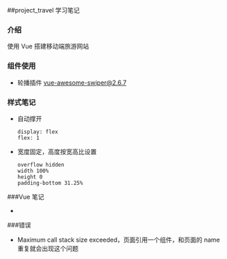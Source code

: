 ##project_travel 学习笔记

### 介绍

使用 Vue 搭建移动端旅游网站

### 组件使用

- 轮播插件 [vue-awesome-swiper@2.6.7](https://github.com/surmon-china/vue-awesome-swiper/tree/v2.6.7)

### 样式笔记

- 自动撑开
  ```
  display: flex
  flex: 1
  ```
- 宽度固定，高度按宽高比设置
  ```
  overflow hidden
  width 100%
  height 0
  padding-bottom 31.25%
  ```

###Vue 笔记

-

###错误

- Maximum call stack size exceeded，页面引用一个组件，和页面的 name 重复就会出现这个问题
